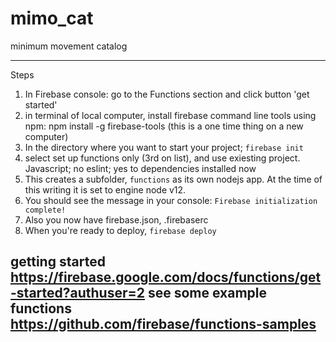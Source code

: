 # mimo_cat
minimum movement catalog

---

Steps
1. In Firebase console: go to the Functions section and click button 'get started'
2. in terminal of local computer, install firebase command line tools using npm: npm install -g firebase-tools (this is a one time thing on a new computer)
3. In the directory where you want to start your project; `firebase init`
  1. select set up functions only (3rd on list), and use exiesting project. Javascript; no eslint; yes to dependencies installed now
  2. This creates a subfolder, `functions` as its own nodejs app. At the time of this writing it is set to engine node v12.
  3. You should see the message in your console: `Firebase initialization complete!`
  4. Also you now have firebase.json, .firebaserc
4. When you're ready to deploy, `firebase deploy`

getting started https://firebase.google.com/docs/functions/get-started?authuser=2
see some example functions https://github.com/firebase/functions-samples
---


